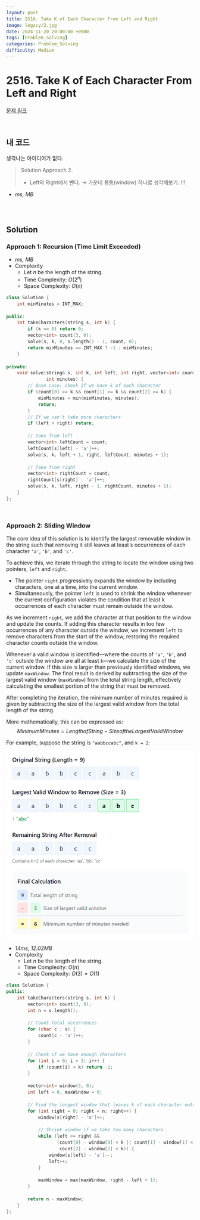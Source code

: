 ```yaml
---
layout: post
title: 2516. Take K of Each Character From Left and Right
image: legacy/2.jpg
date: 2024-11-20 20:00:00 +0900
tags: [Problem_Solving]
categories: Problem_Solving
difficulty: Medium
---
```


# 2516. Take K of Each Character From Left and Right
[문제 링크](https://leetcode.com/problems/take-k-of-each-character-from-left-and-right/description/?envType=daily-question&envId=2024-11-20)

<br/>

## 내 코드
생각나는 아이디어가 없다.

> Solution Approach 2.
> - Left와 Right에서 뺀다. $\rightarrow$ 가운데 몸통(window) 하나로 생각해보기..!!!

- *ms, MB*
```cpp
```

<br/>

## Solution

### Approach 1: Recursion (Time Limit Exceeded)
- *ms, MB*
- Complexity
  - Let $n$ be the length of the string.
  - Time Complexity: $O(2^n)$
  - Space Complexity: $O(n)$

```cpp
class Solution {
    int minMinutes = INT_MAX;

public:
    int takeCharacters(string s, int k) {
        if (k == 0) return 0;
        vector<int> count(3, 0);
        solve(s, k, 0, s.length() - 1, count, 0);
        return minMinutes == INT_MAX ? -1 : minMinutes;
    }

private:
    void solve(string& s, int k, int left, int right, vector<int> count,
               int minutes) {
        // Base case: check if we have k of each character
        if (count[0] >= k && count[1] >= k && count[2] >= k) {
            minMinutes = min(minMinutes, minutes);
            return;
        }
        // If we can't take more characters
        if (left > right) return;

        // Take from left
        vector<int> leftCount = count;
        leftCount[s[left] - 'a']++;
        solve(s, k, left + 1, right, leftCount, minutes + 1);

        // Take from right
        vector<int> rightCount = count;
        rightCount[s[right] - 'a']++;
        solve(s, k, left, right - 1, rightCount, minutes + 1);
    }
};
```
<br/>

### Approach 2: Sliding Window
The core idea of this solution is to identify the largest removable window in the string such that removing it still leaves at least `k` occurrences of each character `'a'`, `'b'`, and `'c'`.

To achieve this, we iterate through the string to locate the window using two pointers, `left` and `right`. 
- The pointer `right` progressively expands the window by including characters, one at a time, into the current window. 
- Simultaneously, the pointer `left` is used to shrink the window whenever the current configuration violates the condition that at least k occurrences of each character must remain outside the window.

As we increment `right`, we add the character at that position to the window and update the counts. If adding this character results in too few occurrences of any character outside the window, we increment `left` to remove characters from the start of the window, restoring the required character counts outside the window.

Whenever a valid window is identified—where the counts of `'a'`, `'b'`, and `'c'` outside the window are all at least `k`—we calculate the size of the current window. If this size is larger than previously identified windows, we update `maxWindow`. The final result is derived by subtracting the size of the largest valid window (`maxWindow`) from the total string length, effectively calculating the smallest portion of the string that must be removed.

After completing the iteration, the minimum number of minutes required is given by subtracting the size of the largest valid window from the total length of the string.

More mathematically, this can be expressed as:  
$$Minimum Minutes=Length of String−Size of the Largest Valid Window$$

For example, suppose the string is `"aabbccabc"`, and `k = 2`:

![alt text](/images/2024-11-20/image.png)

- *14ms, 12.02MB*
- Complexity
  - Let $n$ be the length of the string.
  - Time Complexity: $O(n)$
  - Space Complexity: $O(3) = O(1)$

```cpp
class Solution {
public:
    int takeCharacters(string s, int k) {
        vector<int> count(3, 0);
        int n = s.length();

        // Count total occurrences
        for (char c : s) {
            count[c - 'a']++;
        }

        // Check if we have enough characters
        for (int i = 0; i < 3; i++) {
            if (count[i] < k) return -1;
        }

        vector<int> window(3, 0);
        int left = 0, maxWindow = 0;

        // Find the longest window that leaves k of each character outside
        for (int right = 0; right < n; right++) {
            window[s[right] - 'a']++;

            // Shrink window if we take too many characters
            while (left <= right &&
                   (count[0] - window[0] < k || count[1] - window[1] < k ||
                    count[2] - window[2] < k)) {
                window[s[left] - 'a']--;
                left++;
            }

            maxWindow = max(maxWindow, right - left + 1);
        }

        return n - maxWindow;
    }
};
```
<br/>